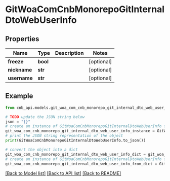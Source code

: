 # GitWoaComCnbMonorepoGitInternalDtoWebUserInfo


## Properties

Name | Type | Description | Notes
------------ | ------------- | ------------- | -------------
**freeze** | **bool** |  | [optional] 
**nickname** | **str** |  | [optional] 
**username** | **str** |  | [optional] 

## Example

```python
from cnb_api.models.git_woa_com_cnb_monorepo_git_internal_dto_web_user_info import GitWoaComCnbMonorepoGitInternalDtoWebUserInfo

# TODO update the JSON string below
json = "{}"
# create an instance of GitWoaComCnbMonorepoGitInternalDtoWebUserInfo from a JSON string
git_woa_com_cnb_monorepo_git_internal_dto_web_user_info_instance = GitWoaComCnbMonorepoGitInternalDtoWebUserInfo.from_json(json)
# print the JSON string representation of the object
print(GitWoaComCnbMonorepoGitInternalDtoWebUserInfo.to_json())

# convert the object into a dict
git_woa_com_cnb_monorepo_git_internal_dto_web_user_info_dict = git_woa_com_cnb_monorepo_git_internal_dto_web_user_info_instance.to_dict()
# create an instance of GitWoaComCnbMonorepoGitInternalDtoWebUserInfo from a dict
git_woa_com_cnb_monorepo_git_internal_dto_web_user_info_from_dict = GitWoaComCnbMonorepoGitInternalDtoWebUserInfo.from_dict(git_woa_com_cnb_monorepo_git_internal_dto_web_user_info_dict)
```
[[Back to Model list]](../README.md#documentation-for-models) [[Back to API list]](../README.md#documentation-for-api-endpoints) [[Back to README]](../README.md)


